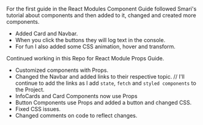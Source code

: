 For the first guide in the React Modules Component Guide followed Smari's tutorial about components and then added to it, changed and created more components. 
- Added Card and Navbar. 
- When you click the buttons they will log text in the console. 
- For fun I also added some CSS animation, hover and transform. 

Continued working in this Repo for React Module Props Guide. 
- Customized components with Props.
- Changed the Navbar and added links to their respective topic. 
    // I'll continue to add the links as I add `state`, `fetch` and `styled components` to the Project. 
- InfoCards and Card Components now use Props
- Button Components use Props and added a button and changed CSS. 
- Fixed CSS issues. 
- Changed comments on code to reflect changes. 
